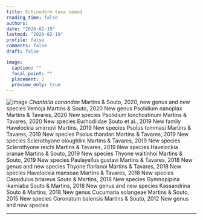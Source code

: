 ```yaml
---
title: Echinoderm taxa named
reading_time: false
authors:
date: "2020-02-19"
lastmod: "2020-02-19"
profile: false
comments: false
draft: false

image:
  caption: ""
  focal_point: ""
  placement: 2
  preview_only: true
---
```


![image](https://user-images.githubusercontent.com/83780390/118414706-9c55ca00-b67c-11eb-8164-a3658ea726b7.png) _Chantalia conandae_ Martins & Souto, 2020, new genus and new species
Yemoja Martins & Souto, 2020 New genus
Psolidium nanoplax Martins & Tavares, 2020 New species
Psolidium lonchostinum Martins & Tavares, 2020 New species
Eurhodiidae Souto et al., 2019 New family
Havelockia smirnovi Martins, 2019 New species
Psolus tommasi Martins & Tavares, 2019 New species
Psolus thandari Martins & Tavares, 2019 New species
Sclerothyone oloughlini Martins & Tavares, 2019 New species
Sclerothyone reichi Martins & Tavares, 2019 New species
Havelockia oranae Martins & Souto, 2019 New species
Thyone waltinhoi Martins & Souto, 2019 New species
Paulayellus gustavi Martins & Tavares, 2018 New genus and new species
Thyone florianoi Martins & Tavares, 2018 New species
Havelockia mansoae Martins & Tavares, 2018 New species
Cassidulus briareus Souto & Martins, 2018 New species
Gymnopipina ikamiaba Souto & Martins, 2018 New genus and new species
Kassandrina Souto & Martins, 2018 New genus
Cucumaria solangeae Martins & Souto, 2015 New species
Coronatum baiensis Martins & Souto, 2012 New genus and new species

---
